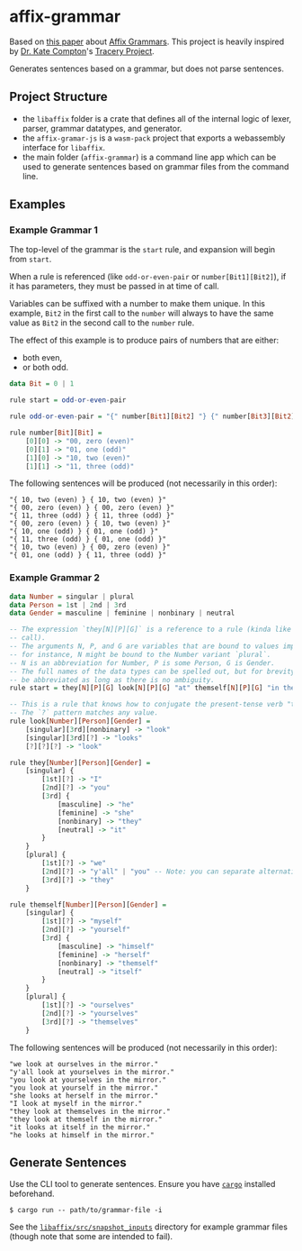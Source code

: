 # affix-grammar

Based on [this paper](http://citeseerx.ist.psu.edu/viewdoc/download?doi=10.1.1.53.5264&rep=rep1&type=pdf) about [Affix Grammars](https://en.m.wikipedia.org/wiki/Affix_grammar). This project is heavily inspired by [Dr. Kate Compton](https://github.com/galaxykate)'s [Tracery Project](https://github.com/galaxykate/tracery).

Generates sentences based on a grammar, but does not parse sentences.

## Project Structure

- the `libaffix` folder is a crate that defines all of the internal logic of lexer, parser, grammar datatypes, and generator.
- the `affix-gramar-js` is a `wasm-pack` project that exports a webassembly interface for `libaffix`.
- the main folder (`affix-grammar`) is a command line app which can be used to generate sentences based on grammar files from the command line.

## Examples

### Example Grammar 1

The top-level of the grammar is the `start` rule, and expansion will begin from `start`.

When a rule is referenced (like `odd-or-even-pair` or `number[Bit1][Bit2]`), if it has parameters, they must be passed in at time of call.

Variables can be suffixed with a number to make them unique. In this example, `Bit2` in the first call to the `number` will always to have the same value as `Bit2` in the second call to the `number` rule.

The effect of this example is to produce pairs of numbers that are either:

- both even,
- or both odd.

```haskell
data Bit = 0 | 1

rule start = odd-or-even-pair

rule odd-or-even-pair = "{" number[Bit1][Bit2] "} {" number[Bit3][Bit2] "}"

rule number[Bit][Bit] =
    [0][0] -> "00, zero (even)"
    [0][1] -> "01, one (odd)"
    [1][0] -> "10, two (even)"
    [1][1] -> "11, three (odd)"
```

The following sentences will be produced (not necessarily in this order):

```
"{ 10, two (even) } { 10, two (even) }"
"{ 00, zero (even) } { 00, zero (even) }"
"{ 11, three (odd) } { 11, three (odd) }"
"{ 00, zero (even) } { 10, two (even) }"
"{ 10, one (odd) } { 01, one (odd) }"
"{ 11, three (odd) } { 01, one (odd) }"
"{ 10, two (even) } { 00, zero (even) }"
"{ 01, one (odd) } { 11, three (odd) }"
```

### Example Grammar 2

```haskell
data Number = singular | plural
data Person = 1st | 2nd | 3rd
data Gender = masculine | feminine | nonbinary | neutral

-- The expression `they[N][P][G]` is a reference to a rule (kinda like a function
-- call).
-- The arguments N, P, and G are variables that are bound to values implicitly,
-- for instance, N might be bound to the Number variant `plural`.
-- N is an abbreviation for Number, P is some Person, G is Gender.
-- The full names of the data types can be spelled out, but for brevity, the can
-- be abbreviated as long as there is no ambiguity.
rule start = they[N][P][G] look[N][P][G] "at" themself[N][P][G] "in the mirror."

-- This is a rule that knows how to conjugate the present-tense verb "to look".
-- The `?` pattern matches any value.
rule look[Number][Person][Gender] =
    [singular][3rd][nonbinary] -> "look"
    [singular][3rd][?] -> "looks"
    [?][?][?] -> "look"

rule they[Number][Person][Gender] =
    [singular] {
        [1st][?] -> "I"
        [2nd][?] -> "you"
        [3rd] {
            [masculine] -> "he"
            [feminine] -> "she"
            [nonbinary] -> "they"
            [neutral] -> "it"
        }
    }
    [plural] {
        [1st][?] -> "we"
        [2nd][?] -> "y'all" | "you" -- Note: you can separate alternative values by a `|`.
        [3rd][?] -> "they"
    }

rule themself[Number][Person][Gender] =
    [singular] {
        [1st][?] -> "myself"
        [2nd][?] -> "yourself"
        [3rd] {
            [masculine] -> "himself"
            [feminine] -> "herself"
            [nonbinary] -> "themself"
            [neutral] -> "itself"
        }
    }
    [plural] {
        [1st][?] -> "ourselves"
        [2nd][?] -> "yourselves"
        [3rd][?] -> "themselves"
    }
```

The following sentences will be produced (not necessarily in this order):

```
"we look at ourselves in the mirror."
"y'all look at yourselves in the mirror."
"you look at yourselves in the mirror."
"you look at yourself in the mirror."
"she looks at herself in the mirror."
"I look at myself in the mirror."
"they look at themselves in the mirror."
"they look at themself in the mirror."
"it looks at itself in the mirror."
"he looks at himself in the mirror."
```

## Generate Sentences

Use the CLI tool to generate sentences. Ensure you have [`cargo`](https://doc.rust-lang.org/cargo/getting-started/installation.html) installed beforehand.

```shell
$ cargo run -- path/to/grammar-file -i
```

See the [`libaffix/src/snapshot_inputs`](https://github.com/eignnx/affix-grammar/tree/master/libaffix/src/snapshot_inputs) directory for example grammar files (though note that some are intended to fail).
